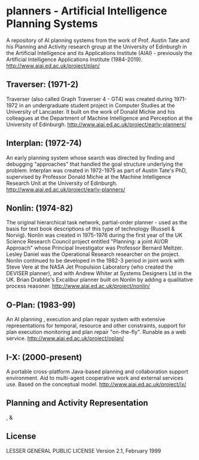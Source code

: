 # planners - Artificial Intelligence Planning Systems

A repository of AI planning systems from the work of Prof. Austin Tate and his Planning and Activity research group at the University of Edinburgh in the Artificial Intelligence and its Applications Institute (AIAI) - previously the Artificial Intelligence Applications Institute (1984-2019).
http://www.aiai.ed.ac.uk/project/plan/

## Traverser: (1971-2)
Traverser (also called Graph Traverser 4 - GT4) was created during 1971-1972 in an undergraduate student project in Computer Studies at the University of Lancaster. It built on the work of Donald Michie and his colleagues at the Department of Machine Intelligence and Perception at the University of Edinburgh. 
http://www.aiai.ed.ac.uk/project/early-planners/

## Interplan: (1972-74)
An early planning system whose search was directed by finding and debugging "approaches" that handled the goal structure underlying the problem. Interplan was created in 1972-1975 as part of Austin Tate's PhD, supervised by Professor Donald Michie at the Machine Intelligence Research Unit at the University of Edinburgh.
http://www.aiai.ed.ac.uk/project/early-planners/

## Nonlin: (1974-82)
The original hierarchical task network, partial-order planner - used as the basis for text book descriptions of this type of technology (Russell & Norvig). Nonlin was created in 1975-1976 during the first year of the UK Science Research Council project entitled "Planning: a joint AI/OR Approach" whose Principal Investigator was Professor Bernard Meltzer. Lesley Daniel was the Operational Research researcher on the project. Nonlin continued to be developed in the 1982-3 period in joint work with Steve Vere at the NASA Jet Propulsion Laboratory (who created the DEVISER planner), and with Andrew Whiter at Systems Designers Ltd in the UK. Brian Drabble's Excalibur planner built on Nonlin by adding a qualitative process reasoner. 
http://www.aiai.ed.ac.uk/project/nonlin/

## O-Plan: (1983-99)
An AI planning , execution and plan repair system with extensive representations for temporal, resource and other constraints, support for plan execution monitoring and plan repair "on-the-fly". Runable as a web service. 
http://www.aiai.ed.ac.uk/project/oplan/

## I-X: (2000-present)
A portable cross-platform Java-based planning and collaboration support environment. Aid to multi-agent cooperative work and external services use. Based on the <I-N-C-A> conceptual model. 
http://www.aiai.ed.ac.uk/project/ix/
  
## Planning and Activity Representation 
<I-N-OVA>, <I-N-CA> & <I-N-C-A>
  
## License
  
LESSER GENERAL PUBLIC LICENSE Version 2.1, February 1999
